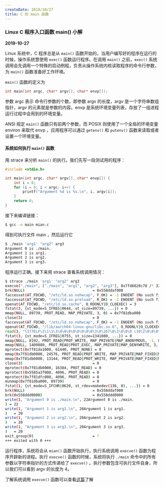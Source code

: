 ```yaml
---
createDate: 2019/10/27
title: C 的 main 函数
---
```


### Linux C 程序入口函数 main() 小解

**2019-10-27**

Linux 系统中，C 程序总是从 `main()` 函数开始的，当用户编写好的程序在运行的时候，操作系统慧使用 `exec()` 函数运行程序。在调用 `main()` 之前，`exec()` 系统调用会先调用一个特殊的启动例程，负责从操作系统内核读取程序的命令行参数，为 `main()` 函数准备好工作环境。

`main()` 函数的定义为

```c
int main(int argc, char* argv[], char* envp[]);
```

参数 argc 表示 命令行参数的个数，即参数 argv 的长度，argv 是一个字符串数组指针，argv 的元素就是参数的内容。envp 是系统环境变量列表，存放了一组进程运行过程中会用到的环境变量。

ANSI 规定 `main()` 函数只有前两个参数，而 POSIX 则使用了一个全局的环境变量 environ 来取代 envp ，应用程序可以通过 `getenv()` 和 `putenv()` 函数来读取或者设置一个环境变量。

#### 系统如何执行 `main()` 函数

用 strace 来分析 `main()` 的执行。我们先写一段测试用的程序：

```c
#include <stdio.h>

int main(int argc, char* argv[], char* envp[]) {
    int i = 0;
    for (i = 0; i < argc; i++) {
        printf("Argument %d is %s.\n", i, argv[i]);
    }
    return 0;
}

```

接下来编译链接：

```bash
$ gcc -o main mian.c
```

得到可执行文件 main ，然后运行它

```bash
$ ./main 'arg1' "arg2" arg3
Argument 0 is ./main.
Argument 1 is arg1.
Argument 2 is arg2.
Argument 3 is arg3.
```

程序运行正确。接下来用 strace 查看系统调用情况：

```bash
$ strace ./main 'arg1' "arg2" arg3
execve("./main", ["./main", "arg1", "arg2", "arg3"], 0x7fd6828c78 /* 32 vars */) = 0
brk(NULL)                               = 0x558ddaf000
faccessat(AT_FDCWD, "/etc/ld.so.nohwcap", F_OK) = -1 ENOENT (No such file or directory)
faccessat(AT_FDCWD, "/etc/ld.so.preload", R_OK) = -1 ENOENT (No such file or directory)
openat(AT_FDCWD, "/etc/ld.so.cache", O_RDONLY|O_CLOEXEC) = 3
fstat(3, {st_mode=S_IFREG|0644, st_size=89739, ...}) = 0
mmap(NULL, 89739, PROT_READ, MAP_PRIVATE, 3, 0) = 0x7f81dba000
close(3)                                = 0
faccessat(AT_FDCWD, "/etc/ld.so.nohwcap", F_OK) = -1 ENOENT (No such file or directory)
openat(AT_FDCWD, "/lib/aarch64-linux-gnu/libc.so.6", O_RDONLY|O_CLOEXEC) = 3
read(3, "\177ELF\2\1\1\3\0\0\0\0\0\0\0\0\3\0\267\0\1\0\0\0 \10\2\0\0\0\0\0"..., 832) = 832
fstat(3, {st_mode=S_IFREG|0755, st_size=1341080, ...}) = 0
mmap(NULL, 8192, PROT_READ|PROT_WRITE, MAP_PRIVATE|MAP_ANONYMOUS, -1, 0) = 0x7f81df8000
mmap(NULL, 1409880, PROT_READ|PROT_EXEC, MAP_PRIVATE|MAP_DENYWRITE, 3, 0) = 0x7f81c61000
mprotect(0x7f81da1000, 61440, PROT_NONE) = 0
mmap(0x7f81db0000, 24576, PROT_READ|PROT_WRITE, MAP_PRIVATE|MAP_FIXED|MAP_DENYWRITE, 3, 0x13f000) = 0x7f81db0000
mmap(0x7f81db6000, 13144, PROT_READ|PROT_WRITE, MAP_PRIVATE|MAP_FIXED|MAP_ANONYMOUS, -1, 0) = 0x7f81db6000
close(3)                                = 0
mprotect(0x7f81db0000, 16384, PROT_READ) = 0
mprotect(0x5585a3f000, 4096, PROT_READ) = 0
mprotect(0x7f81dfc000, 4096, PROT_READ) = 0
munmap(0x7f81dba000, 89739)             = 0
fstat(1, {st_mode=S_IFCHR|0620, st_rdev=makedev(136, 0), ...}) = 0
brk(NULL)                               = 0x558ddaf000
brk(0x558ddd0000)                       = 0x558ddd0000
write(1, "Argument 0 is ./main.\n", 22Argument 0 is ./main.
) = 22
write(1, "Argument 1 is arg1.\n", 20Argument 1 is arg1.
)   = 20
write(1, "Argument 2 is arg2.\n", 20Argument 2 is arg2.
)   = 20
write(1, "Argument 3 is arg3.\n", 20Argument 3 is arg3.
)   = 20
exit_group(0)                           = ?
+++ exited with 0 +++
```

运行程序，系统将会从 `mian()` 函数开始执行，执行系统调用 `execve()` 函数为程序开辟新的进程。执行 `execve()` 函数的时候，系统将执行 `./main` 命令中的所有参数以字符串指针的方式传递给了 `execve()` 。执行参数包含可执行文件自身，所以我们可以看到 argv 的长度为 4。

了解系统调用 `execve()` 函数可以查看[这篇](../gcc%20的编译过程)了解
